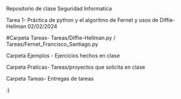 Repositorio de clase Seguridad Informatica

Tarea 1- Práctica de python y el algoritmo de Fernet y usos de Diffie-Hellman 02/02/2024 

#Carpeta Tareas- Tareas/Diffie-Hellman.py / Tareas/Fernet_Francisco_Santiago.py



Carpeta Ejemplos - Ejercicios hechos en clase

Carpeta Praticas- Tareas/proyectos que solicita en clase

Carpeta Tareas- Entregas de tareas 


:)
